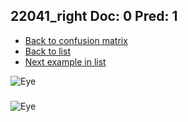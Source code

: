 ## 22041_right Doc: 0 Pred: 1
- [Back to confusion matrix](https://github.com/juliandewit/kaggle_retinopathy/blob/master/matrix.md)
- [Back to list](https://github.com/juliandewit/kaggle_retinopathy/blob/master/lists/01/list.md)
- [Next example in list](https://github.com/juliandewit/kaggle_retinopathy/blob/master/lists/01/22/22203_left.md)

![Eye](https://retinopaty.blob.core.windows.net/size1024/22041_right_0.jpeg)

### 

![Eye]()
